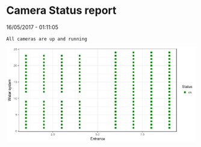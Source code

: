 Camera Status report
================
16/05/2017 - 01:11:05

    All cameras are up and running

![](camreport_files/figure-markdown_github/unnamed-chunk-2-1.png)
